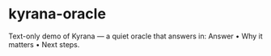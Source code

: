 # kyrana-oracle
Text-only demo of Kyrana — a quiet oracle that answers in: Answer • Why it matters • Next steps.
